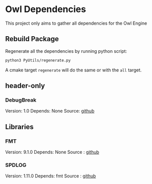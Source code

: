 # Owl Dependencies

This project only aims to gather all dependencies for the Owl Engine

## Rebuild Package

Regenerate all the dependencies by running python script:

```bash
python3 PyUtils/regenerate.py
```

A cmake target `regenerate` will do the same or with the `all` target.

## header-only

### DebugBreak

Version: 1.0
Depends: None
Source: [github](https://github.com/scottt/debugbreak)

## Libraries

### FMT

Version: 9.1.0
Depends: None
Source : [github](https://github.com/fmtlib/fmt)

### SPDLOG

Version: 1.11.0
Depends: fmt
Source : [github](https://github.com/gabime/spdlog)
